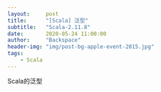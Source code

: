 ```yaml
---
layout:     post
title:      "[Scala] 泛型"
subtitle:   "Scala-2.11.8"
date:       2020-05-24 11:00:00
author:     "Backspace"
header-img: "img/post-bg-apple-event-2015.jpg"
tags:
    - Scala
---
```


Scala的泛型